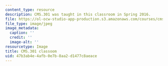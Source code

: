 ```yaml
---
content_type: resource
description: CMS.301 was taught in this classroom in Spring 2016.
file: https://ol-ocw-studio-app-production.s3.amazonaws.com/courses/cms-301-introduction-to-game-design-methods-spring-2016/47b3ab4e4afb0e7b8aa2d1477c8aeace_35-310-2.jpg
file_type: image/jpeg
image_metadata:
  caption: ''
  credit: ''
  image-alt: ''
resourcetype: Image
title: CMS.301 classoom
uid: 47b3ab4e-4afb-0e7b-8aa2-d1477c8aeace
---
```

